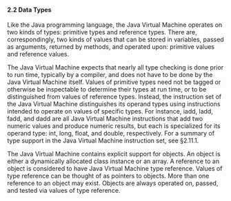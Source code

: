 #### 2.2 Data Types

Like the Java programming language, the Java Virtual Machine operates on two kinds of types: primitive types and reference 
types. There are, correspondingly, two kinds of values that can be stored in variables, passed as arguments, returned by 
methods, and operated upon: primitive values and reference values.

The Java Virtual Machine expects that nearly all type checking is done prior to run time, typically by a compiler, and 
does not have to be done by the Java Virtual Machine itself. Values of primitive types need not be tagged or otherwise 
be inspectable to determine their types at run time, or to be distinguished from values of reference types. Instead, the 
instruction set of the Java Virtual Machine distinguishes its operand types using instructions intended to operate on 
values of specific types. For instance, iadd, ladd, fadd, and dadd are all Java Virtual Machine instructions that add 
two numeric values and produce numeric results, but each is specialized for its operand type: int, long, float, and 
double, respectively. For a summary of type support in the Java Virtual Machine instruction set, see §2.11.1.

The Java Virtual Machine contains explicit support for objects. An object is either a dynamically allocated class instance 
or an array. A reference to an object is considered to have Java Virtual Machine type reference. Values of type reference 
can be thought of as pointers to objects. More than one reference to an object may exist. Objects are always operated on, 
passed, and tested via values of type reference.
